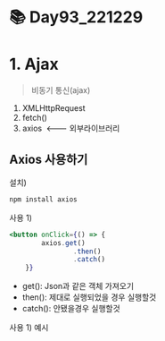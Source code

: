 # 📚 **Day93_221229**

# 1. Ajax

> 비동기 통신(ajax)

1.  XMLHttpRequest
2. fetch()
3. axios  <--- 외부라이브러리

## Axios 사용하기

설치)

```jsx
npm install axios
```

사용 1)

```jsx
<button onClick={() => {
        axios.get()
				.then()
				.catch()
    }}
```

- get(): Json과 같은 객체 가져오기
- then(): 제대로 실행되었을 경우 실행할것
- catch(): 안됐을경우 실행할것

사용 1) 예시